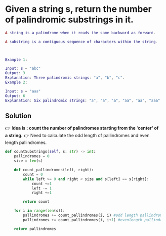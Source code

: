 # Given a string s, return the number of palindromic substrings in it.

```Lua
A string is a palindrome when it reads the same backward as forward.

A substring is a contiguous sequence of characters within the string.

 

Example 1:

Input: s = "abc"
Output: 3
Explanation: Three palindromic strings: "a", "b", "c".
Example 2:

Input: s = "aaa"
Output: 6
Explanation: Six palindromic strings: "a", "a", "a", "aa", "aa", "aaa".
```

## Solution 

👉 **Idea is : count the number of palindromes starting from the 'center' of a string.**
👉 Need to calculate the odd length of pallindromes and even length pallindromes.

```python
def countSubstrings(self, s: str) -> int:
    pallindromes = 0
    size = len(s)

    def count_pallindromes(left, right):
        count = 0
        while left >= 0 and right < size and s[left] == s[right]:
            count +=1
            left -= 1
            right +=1

        return count

    for i in range(len(s)):
        pallindromes += count_pallindromes(i, i) #odd length pallindromes
        pallindromes += count_pallindromes(i, i+1) #evenlength pallindromes

    return pallindromes
```

